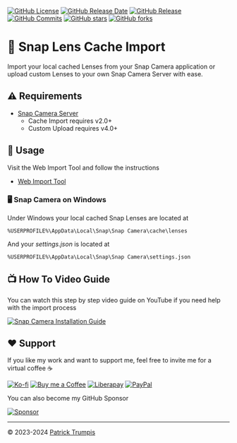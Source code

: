 [![GitHub License](https://img.shields.io/github/license/ptrumpis/snap-lens-cache-import)](https://github.com/ptrumpis/snap-lens-cache-import?tab=GPL-3.0-1-ov-file)
[![GitHub Release Date](https://img.shields.io/github/release-date/ptrumpis/snap-lens-cache-import)](https://github.com/ptrumpis/snap-lens-cache-import/releases/latest)
[![GitHub Release](https://img.shields.io/github/v/release/ptrumpis/snap-lens-cache-import)](https://github.com/ptrumpis/snap-lens-cache-import/releases/latest)
[![GitHub Commits](https://img.shields.io/github/commit-activity/t/ptrumpis/snap-lens-cache-import)](https://github.com/ptrumpis/snap-lens-cache-import/commits)
[![GitHub stars](https://img.shields.io/github/stars/ptrumpis/snap-lens-cache-import?style=flat)](https://github.com/ptrumpis/snap-lens-cache-import/stargazers) 
[![GitHub forks](https://img.shields.io/github/forks/ptrumpis/snap-lens-cache-import?style=flat)](https://github.com/ptrumpis/snap-lens-cache-import/forks)

# 👻 Snap Lens Cache Import
Import your local cached Lenses from your Snap Camera application or upload custom Lenses to your own Snap Camera Server with ease.

## ⚠️ Requirements
- [Snap Camera Server](https://github.com/ptrumpis/snap-camera-server)
  - Cache Import requires v2.0+
  - Custom Upload requires v4.0+

## 🚀 Usage
Visit the Web Import Tool and follow the instructions
- [Web Import Tool](https://ptrumpis.github.io/snap-lens-cache-import/)

### 🖥️ Snap Camera on Windows
Under Windows your local cached Snap Lenses are located at
```
%USERPROFILE%\AppData\Local\Snap\Snap Camera\cache\lenses
```

And your *settings.json* is located at
```
%USERPROFILE%\AppData\Local\Snap\Snap Camera\settings.json
```

## 📺 How To Video Guide
You can watch this step by step video guide on YouTube if you need help with the import process

[![Snap Camera Installation Guide](https://img.youtube.com/vi/alo49et3QxY/0.jpg)](https://www.youtube.com/watch?v=alo49et3QxY)

## ❤️ Support
If you like my work and want to support me, feel free to invite me for a virtual coffee ☕  

[![Ko-fi](https://img.shields.io/badge/Ko--fi-F16061?style=for-the-badge&logo=ko-fi&logoColor=white)](https://ko-fi.com/ptrumpis)
[![Buy me a Coffee](https://img.shields.io/badge/Buy_Me_A_Coffee-FFDD00?style=for-the-badge&logo=buy-me-a-coffee&logoColor=black)](https://www.buymeacoffee.com/ptrumpis)
[![Liberapay](https://img.shields.io/badge/Liberapay-F6C915?style=for-the-badge&logo=liberapay&logoColor=black)](https://liberapay.com/ptrumpis/)
[![PayPal](https://img.shields.io/badge/PayPal-00457C?style=for-the-badge&logo=paypal&logoColor=white)](https://www.paypal.com/donate/?hosted_button_id=D2T92FVZAE65L)

You can also become my GitHub Sponsor  

[![Sponsor](https://img.shields.io/badge/sponsor-30363D?style=for-the-badge&logo=GitHub-Sponsors&logoColor=#white)](https://github.com/sponsors/ptrumpis)

---

© 2023-2024 [Patrick Trumpis](https://github.com/ptrumpis)
